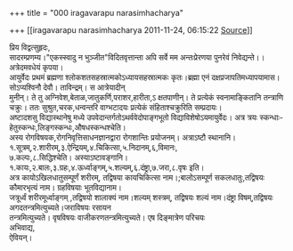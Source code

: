 +++
title = "000 iragavarapu narasimhacharya"

+++
[[iragavarapu narasimhacharya	2011-11-24, 06:15:22 [Source](https://groups.google.com/g/bvparishat/c/IciaclB-1hQ)]]



प्रिय विद्वत्सुहृदः,  
सादरम्प्रणम्य।"एकस्स्वादु न भुञ्जीत"विदितवृत्तान्ता अपि सर्वे मम अन्तःप्रेरणया पुनरेवं निवेद्यन्ते।।अत्रेदमवधेयं कृपया।  
आयुर्वेदः प्रथमं ब्रह्मणा श्लोकशतसहस्रात्मकोऽध्यायसहस्रात्मकः कृतः।ब्रह्मा एनं दक्षप्रजापतिमध्यापयामास।सोऽप्यश्विनौ देवौ। ताविन्द्रम्। स आत्रेयादीन्  
मुनीन्। ते तु अग्निवेश,बेताळ,जातुकर्णि,पराशर,हारीता,ऽ क्षतपाणीन्। ते प्रत्येकं स्वनामाङ्कितानि तन्त्राणि चक्रुः। ततः सुश्रुत,चरक,धन्वन्तरि वाग्भटादयः प्रत्येकं संहिताश्चक्रुरिति सम्प्रदायः।  
अष्टादशसु विद्यास्थानेषु मध्ये उपवेदान्तर्गतोऽथर्ववेदोपाङ्गभूतो विद्याविशेषोऽयमायुर्वेदः। अत्र त्रयः स्कन्धाः-हेतुस्कन्धः,लिङ्गस्कन्धः,औषधस्कन्धश्चेति।  
अस्य रोगविषयक,रोगनिवृत्तिसाधनज्ञानद्वारा रोगशान्तिः प्रयोजनम्। अत्राऽष्टौ स्थानानि। १.सूत्रम्,२.शारीरम्,३.ऐन्द्रियम्,४.चिकित्सा,५.निदानम्,६,विमानः,  
७.कल्पः,८.सिद्धिश्चेति। अस्याऽष्टावङ्गानि। १.कायः,२.बालः,३.ग्रहः,४.ऊर्ध्वाङ्गम्,५.शल्यम्,६.दंष्ट्रा,७.जरा,८.वृषः इति।  
अत्र कायोऽखिलधातुसम्पूर्णं शरीरम्, तद्विषया कायचिकित्सा नाम।;बालोऽसम्पूर्ण सकलधातुः,तद्विषयः कौमारभृत्यं नाम। ग्रहविषयाः भूतविद्यानाम।  
जत्रूर्ध्वं शरीरमूर्ध्वाङ्गम् ,तद्विषयो शालाक्यं नाम।शल्यम् शस्त्रम्, तद्विषयः शल्यं नाम।दंष्ट्रा विषम्,तद्विषयः अगदतन्त्रमित्युच्यते।जराविषयः रसायन  
तन्त्रमित्युच्यते। वृषविषयः वाजीकरणतन्त्रमित्युच्यते। एष दिङ्मात्रेण परिचयः  
अभिवाद्य,  
ऐवियन्।  
  


